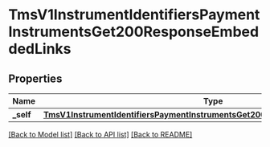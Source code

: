# TmsV1InstrumentIdentifiersPaymentInstrumentsGet200ResponseEmbeddedLinks

## Properties
Name | Type | Description | Notes
------------ | ------------- | ------------- | -------------
**_self** | [**TmsV1InstrumentIdentifiersPaymentInstrumentsGet200ResponseEmbeddedLinksSelf**](TmsV1InstrumentIdentifiersPaymentInstrumentsGet200ResponseEmbeddedLinksSelf.md) |  | [optional] 

[[Back to Model list]](../README.md#documentation-for-models) [[Back to API list]](../README.md#documentation-for-api-endpoints) [[Back to README]](../README.md)


